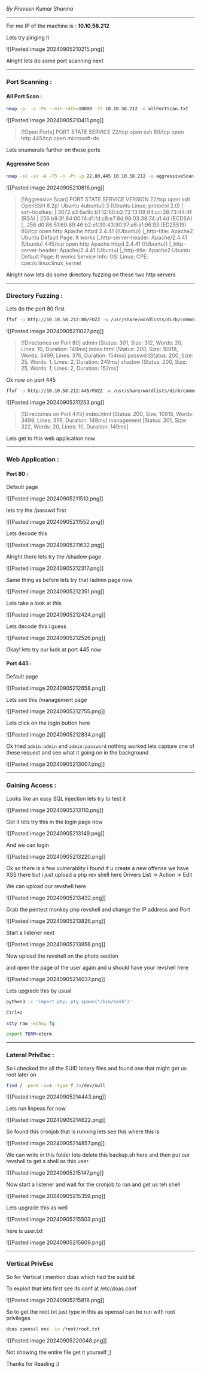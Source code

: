 *By Praveen Kumar Sharma*

<hr>

For me IP of the machine is : **10.10.58.212**

Lets try pinging it 

![[Pasted image 20240905210215.png]]

Alright lets do some port scanning next 

<hr>

### Port Scanning : 

#### All Port Scan : 

```bash
nmap -p- -n -Pn --min-rate=10000 -T5 10.10.58.212 -o allPortScan.txt
```

![[Pasted image 20240905210411.png]]

>[!Open Ports]
>PORT    STATE SERVICE
22/tcp  open  ssh
80/tcp  open  http
445/tcp open  microsoft-ds

Lets enumerate further on those ports 

#### Aggressive Scan 

```bash
nmap -sC -sV -A -T5 -n -Pn -p 22,80,445 10.10.58.212 -o aggressiveScan.txt
```

![[Pasted image 20240905210816.png]]

>[!Aggressive Scan]
>PORT    STATE SERVICE VERSION
22/tcp  open  ssh     OpenSSH 8.2p1 Ubuntu 4ubuntu0.3 (Ubuntu Linux; protocol 2.0)
| ssh-hostkey:
|   3072 a3:6a:9c:b1:12:60:b2:72:13:09:84:cc:38:73:44:4f (RSA)
|   256 b9:3f:84:00:f4:d1:fd:c8:e7:8d:98:03:38:74:a1:4d (ECDSA)
|_  256 d0:86:51:60:69:46:b2:e1:39:43:90:97:a6:af:96:93 (ED25519)
80/tcp  open  http    Apache httpd 2.4.41 ((Ubuntu))
|_http-title: Apache2 Ubuntu Default Page: It works
|_http-server-header: Apache/2.4.41 (Ubuntu)
445/tcp open  http    Apache httpd 2.4.41 ((Ubuntu))
|_http-server-header: Apache/2.4.41 (Ubuntu)
|_http-title: Apache2 Ubuntu Default Page: It works
Service Info: OS: Linux; CPE: cpe:/o:linux:linux_kernel

Alright now lets do some directory fuzzing on these two http servers 

<hr>

### Directory Fuzzing : 

Lets do the port 80 first 

```bash
ffuf -u http://10.10.58.212:80/FUZZ -w /usr/share/wordlists/dirb/common.txt -t 200
```

![[Pasted image 20240905211027.png]]

>[!Directories on Port 80]
>admin                   [Status: 301, Size: 312, Words: 20, Lines: 10, Duration: 149ms]
>index.html              [Status: 200, Size: 10918, Words: 3499, Lines: 376, Duration: 154ms]
>passwd                  [Status: 200, Size: 25, Words: 1, Lines: 2, Duration: 249ms]
>shadow                  [Status: 200, Size: 25, Words: 1, Lines: 2, Duration: 152ms]

Ok now on port 445 

```bash
ffuf -u http://10.10.58.212:445/FUZZ -w /usr/share/wordlists/dirb/common.txt -t 200
```

![[Pasted image 20240905211253.png]]

>[!Directories on Port 445]
>index.html              [Status: 200, Size: 10918, Words: 3499, Lines: 376, Duration: 148ms]
management              [Status: 301, Size: 322, Words: 20, Lines: 10, Duration: 149ms]

Lets get to this web application now 

<hr>

### Web Application : 

#### Port 80 :

Default page 

![[Pasted image 20240905211510.png]]

lets try the /passwd first 

![[Pasted image 20240905211552.png]]

Lets decode this 

![[Pasted image 20240905211632.png]]

Alright there lets try the /shadow page 

![[Pasted image 20240905212317.png]]

Same thing as before lets try that /admin page now 

![[Pasted image 20240905212351.png]]

Lets take a look at this 

![[Pasted image 20240905212424.png]]

Lets decode this i guess 

![[Pasted image 20240905212526.png]]

Okay! lets try our luck at port 445 now 

#### Port 445 : 

Default page 

![[Pasted image 20240905212658.png]]

Lets see this /management page 

![[Pasted image 20240905212755.png]]

Lets click on the login button here 

![[Pasted image 20240905212834.png]]

Ok tried `admin:admin` and `admin:password` nothing worked lets capture one of these request and see what it going on in the background

![[Pasted image 20240905213007.png]]

<hr>

### Gaining Access : 

Looks like an easy SQL injection lets try to test it 

![[Pasted image 20240905213110.png]]

Got it lets try this in the login page now 

![[Pasted image 20240905213149.png]]

And we can login 

![[Pasted image 20240905213220.png]]

Ok so there is a few vulnerablity i found if u create a new offense we have XSS there but i just upload a php rev shell here 
Drivers List -> Action -> Edit 

 We can upload our revshell here 

![[Pasted image 20240905213432.png]]

Grab the pentest monkey php revshell and change the IP address and Port 

![[Pasted image 20240905213826.png]]

Start a listener next 

![[Pasted image 20240905213856.png]]

Now upload the revshell on the photo section 

and open the page of the user again and u should have your revshell here 

![[Pasted image 20240905214037.png]]

Lets upgrade this by usual 

```bash
python3 -c 'import pty; pty.spawn("/bin/bash")'

Ctrl+z

stty raw -echo; fg

export TERM=xterm
```

<hr>

### Lateral PrivEsc : 

So i checked the all the SUID binary files and found one that might get us root later on 

```bash
find / -perm -u=s -type f 2>/dev/null
```

![[Pasted image 20240905214443.png]]

Lets run linpeas for now 

![[Pasted image 20240905214622.png]]

So found this cronjob that is running lets see this where this is 

![[Pasted image 20240905214857.png]]

We can write in this folder lets delete this backup.sh here and then put our revshell to get a shell as this user 

![[Pasted image 20240905215147.png]]

Now start a listener and wait for the cronjob to run and get us teh shell 

![[Pasted image 20240905215359.png]]

Lets upgrade this as well 

![[Pasted image 20240905215503.png]]

here is user.txt 

![[Pasted image 20240905215609.png]]

<hr>

### Vertical PrivEsc 

So for Vertical i mention doas which had the suid bit

To exploit that lets first see its conf at /etc/doas.conf

![[Pasted image 20240905215818.png]]

So to get the root.txt just type in this as openssl can be run with root privileges 

```bash
doas openssl enc -in /root/root.txt
```

![[Pasted image 20240905220048.png]]

Not showing the entire file get it yourself ;)

Thanks for Reading :)

